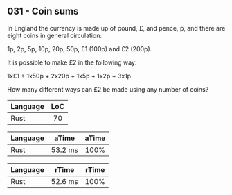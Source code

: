 031 - Coin sums
---------------

In England the currency is made up of pound, £, and pence, p, and there are
eight coins in general circulation:

1p, 2p, 5p, 10p, 20p, 50p, £1 (100p) and £2 (200p).

It is possible to make £2 in the following way:

1x£1 + 1x50p + 2x20p + 1x5p + 1x2p + 3x1p

How many different ways can £2 be made using any number of coins?

Language | LoC
--- | :---:
Rust | 70

Language | aTime | aTime
--- | :---: | :---:
Rust |   53.2 ms | 100%

Language | rTime | rTime
--- | :---: | :---:
Rust |   52.6 ms | 100%
